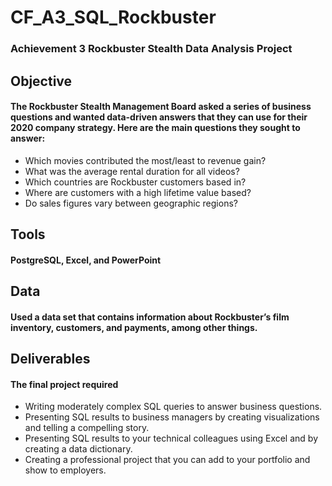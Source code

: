 # CF_A3_SQL_Rockbuster
### Achievement 3 Rockbuster Stealth Data Analysis Project 
## Objective
#### The Rockbuster Stealth Management Board asked a series of business questions and wanted data-driven answers that they can use for their 2020 company strategy. Here are the main questions they sought to answer:
- Which movies contributed the most/least to revenue gain?
- What was the average rental duration for all videos?
- Which countries are Rockbuster customers based in?
- Where are customers with a high lifetime value based?
- Do sales figures vary between geographic regions?
## Tools
#### PostgreSQL, Excel, and PowerPoint
## Data
#### Used a data set that contains information about Rockbuster’s film inventory, customers, and payments, among other things. 
## Deliverables
#### The final project required
- Writing moderately complex SQL queries to answer business questions.
- Presenting  SQL results to business managers by creating visualizations and telling a compelling story.
- Presenting SQL results to your technical colleagues using Excel and by creating a data dictionary.
- Creating a professional project that you can add to your portfolio and show to employers.
